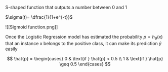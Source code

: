 S-shaped function that outputs a number between 0 and 1

$\sigma(t)= \dfrac{1}{1+e^{-t}}$


![[Sigmoid function.png]]

Once the Logistic Regression model has estimated the probability $p = h_{\theta}(x)$ that an instance x belongs to the positive class, it can make its prediction $\hat{y}$ easily

$$ \hat{p} = \begin{cases} 0 & \text{if } \hat{p} < 0.5 \\ 1 & \text{if } \hat{p} \geq 0.5 \end{cases} $$
